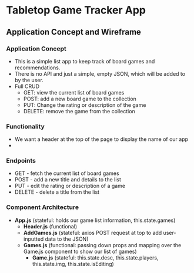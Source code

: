 # Tabletop Game Tracker App

## Application Concept and Wireframe
### Application Concept
- This is a simple list app to keep track of board games and recommendations.
- There is no API and just a simple, empty JSON, which will be added to by the user.
- Full CRUD
    - GET: view the current list of board games
    - POST: add a new board game to the collection
    - PUT: Change the rating or description of the game
    - DELETE: remove the game from the collection

### Functionality
- We want a header at the top of the page to display the name of our app
- 

### Endpoints
- GET - fetch the current list of board games
- POST - add a new title and details to the list
- PUT - edit the rating or description of a game
- DELETE - delete a title from the list

### Component Architecture
- **App.js** (stateful: holds our game list information, this.state.games)
    - **Header.js** (functional)
    - **AddGames.js** (stateful: axios POST request at top to add user-inputted data to the JSON)
    - **Games.js** (functional: passing down props and mapping over the Game.js component to show our list of games)
        - **Game.js** (stateful: this.state.desc, this.state.players, this.state.img, this.state.isEditing)
